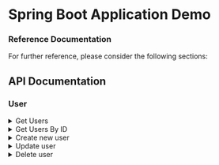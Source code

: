 # Spring Boot Application Demo

### Reference Documentation
For further reference, please consider the following sections:


## API Documentation
### User
<details>
<summary>Get Users</summary>

| Method | API                        |
|--------|----------------------------|
| GET    | localhost:8080/api/v1/user |

#### Response
 ```                                                   
    [
        {
            "uuid": "4e4b9a32-f450-4987-b5c9-9c25e9deff0f",
            "firstName": "Nehal",
            "lastName": "Bhautoo",
            "id": 1
        },
        {
            "uuid": "98e1a353-ca95-4275-9c67-75b8bb233587",
            "firstName": "Chandler",
            "lastName": "Bing",
            "id": 4
        }
    ]
```    
</details>

<details>

<summary>Get Users By ID</summary>

| Method | API                             |
|--------|---------------------------------|
| GET    | localhost:8080/api/v1/user/{id} |

``` 
Parameter  - {id}
```
#### Response
```
{
    "uuid": "4e4b9a32-f450-4987-b5c9-9c25e9deff0f",
    "firstName": "Nehal",
    "lastName": "Bhautoo",
    "id": 1
}
```
</details>

<details>

<summary>Create new user</summary>

| Method | API                        |
|--------|----------------------------|
| POST   | localhost:8080/api/v1/user |

``` 
Body - JSON
    {
        "firstName": "firstName",
        "lastName": "lastName"
    }

```
#### Response
```
Status: 200 OK
```
</details>

<details>

<summary>Update user</summary>

| Method | API                        |
|--------|----------------------------|
| POST   | localhost:8080/api/v1/user |

``` 
Body - JSON
    {
        "firstName": "firstName",
        "lastName": "lastName"
    }

```
#### Response
```
Status: 200 OK
```
</details>

<details>

<summary>Delete user</summary>

| Method | API                        |
|--------|----------------------------|
| POST   | localhost:8080/api/v1/user |

``` 
Body - JSON
    {
        "firstName": "firstName",
        "lastName": "lastName"
    }

```
#### Response
```
Status: 200 OK
```
</details>
